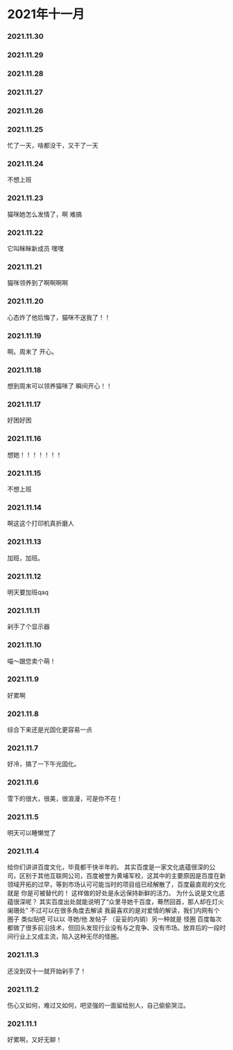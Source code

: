 # 2021年十一月

### 2021.11.30
### 2021.11.29
### 2021.11.28
### 2021.11.27
### 2021.11.26
### 2021.11.25
忙了一天，啥都没干，又干了一天
### 2021.11.24
不想上班
### 2021.11.23
猫咪她怎么发情了，啊 难搞
### 2021.11.22
它叫眯眯新成员 嘿嘿
### 2021.11.21
猫咪领养到了啊啊啊啊
### 2021.11.20
心态炸了他后悔了，猫咪不送我了！！
### 2021.11.19
啊。周末了 开心。
### 2021.11.18
想到周末可以领养猫咪了 瞬间开心！！
### 2021.11.17
好困好困
### 2021.11.16
想她！！！！！！！
### 2021.11.15
不想上班
### 2021.11.14
啊这这个打印机真折磨人
### 2021.11.13
加班，加班。
### 2021.11.12
明天要加班qaq
### 2021.11.11
剁手了个显示器
### 2021.11.10
喵～跟您卖个萌！
### 2021.11.9
好累啊
### 2021.11.8
综合下来还是光固化更容易一点
### 2021.11.7
好冷，搞了一下午光固化。
### 2021.11.6
雪下的很大，很美，很浪漫，可是你不在！
### 2021.11.5
明天可以睡懒觉了
### 2021.11.4
给你们讲讲百度文化，毕竟都干快半年的。
其实百度是一家文化底蕴很深的公司，区别于其他互联网公司，百度被誉为黄埔军校，这其中的主要原因是百度在新领域开拓的过早，等到市场认可可能当时的项目组已经解散了，百度最直观的文化就是 你是可被替代的！ 这样做的好处是永远保持新鲜的活力。
为什么说是文化底蕴很深呢？ 其实百度出处就能说明了“众里寻她千百度，蓦然回首，那人却在灯火阑珊处” 不过可以在很多角度去解读 我最喜欢的是对爱情的解读，我们内网有个圈子 类似贴吧 可以以 寻她/他 发帖子 （妥妥的内销）另一种就是 怪圈 百度每次都做了很多前沿技术，但回头发现行业没有与之竞争、没有市场。放弃后的一段时间行业上又成主流，陷入这种无尽的怪圈。
### 2021.11.3
还没到双十一就开始剁手了！
### 2021.11.2
伤心又如何，难过又如何，吧坚强的一面留给别人，自己偷偷哭泣。
### 2021.11.1
好累啊，又好无聊！
